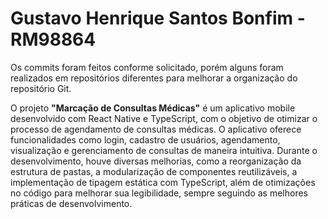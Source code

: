# Gustavo Henrique Santos Bonfim - RM98864

Os commits foram feitos conforme solicitado, porém alguns foram realizados em repositórios diferentes para melhorar a organização do repositório Git.

O projeto **"Marcação de Consultas Médicas"** é um aplicativo mobile desenvolvido com React Native e TypeScript, com o objetivo de otimizar o processo de agendamento de consultas médicas. O aplicativo oferece funcionalidades como login, cadastro de usuários, agendamento, visualização e gerenciamento de consultas de maneira intuitiva. Durante o desenvolvimento, houve diversas melhorias, como a reorganização da estrutura de pastas, a modularização de componentes reutilizáveis, a implementação de tipagem estática com TypeScript, além de otimizações no código para melhorar sua legibilidade, sempre seguindo as melhores práticas de desenvolvimento.

